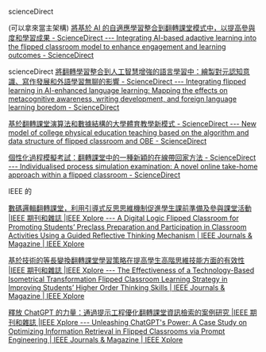 scienceDirect

(可以拿來當主架構)
[將基於 AI 的自適應學習整合到翻轉課堂模式中，以提高參與度和學習成果 - ScienceDirect --- Integrating AI-based adaptive learning into the flipped classroom model to enhance engagement and learning outcomes - ScienceDirect](https://www.sciencedirect.com/science/article/pii/S2666920X25000323)

scienceDirect
[將翻轉學習整合到人工智慧增強的語言學習中：繪製對元認知意識、寫作發展和外語學習無聊的影響 - ScienceDirect --- Integrating flipped learning in AI-enhanced language learning: Mapping the effects on metacognitive awareness, writing development, and foreign language learning boredom - ScienceDirect](https://www.sciencedirect.com/science/article/pii/S2666920X25000864)

[基於翻轉課堂演算法和數據結構的大學體育教學新模式 - ScienceDirect --- New model of college physical education teaching based on the algorithm and data structure of flipped classroom and OBE - ScienceDirect](https://www.sciencedirect.com/science/article/pii/S2405844024073997)

[個性化過程模擬考試：翻轉課堂中的一種新穎的在線帶回家方法 - ScienceDirect --- Individualised process simulation examination: A novel online take-home approach within a flipped classroom - ScienceDirect](https://www.sciencedirect.com/science/article/pii/S1749772825000156)

IEEE 的

[數碼邏輯翻轉課堂，利用引導式反思思維機制促進學生課前準備及參與課堂活動 |IEEE 期刊和雜誌 |IEEE Xplore --- A Digital Logic Flipped Classroom for Promoting Students’ Preclass Preparation and Participation in Classroom Activities Using a Guided Reflective Thinking Mechanism | IEEE Journals & Magazine | IEEE Xplore](https://ieeexplore.ieee.org/document/10335661)

[基於技術的等長變換翻轉課堂學習策略在提高學生高階思維技能方面的有效性 |IEEE 期刊和雜誌 |IEEE Xplore --- The Effectiveness of a Technology-Based Isometrical Transformation Flipped Classroom Learning Strategy in Improving Students’ Higher Order Thinking Skills | IEEE Journals & Magazine | IEEE Xplore](https://ieeexplore.ieee.org/document/9992238)

[釋放 ChatGPT 的力量：通過提示工程優化翻轉課堂資訊檢索的案例研究 |IEEE 期刊和雜誌 |IEEE Xplore --- Unleashing ChatGPT's Power: A Case Study on Optimizing Information Retrieval in Flipped Classrooms via Prompt Engineering | IEEE Journals & Magazine | IEEE Xplore](https://ieeexplore.ieee.org/document/10285884)
